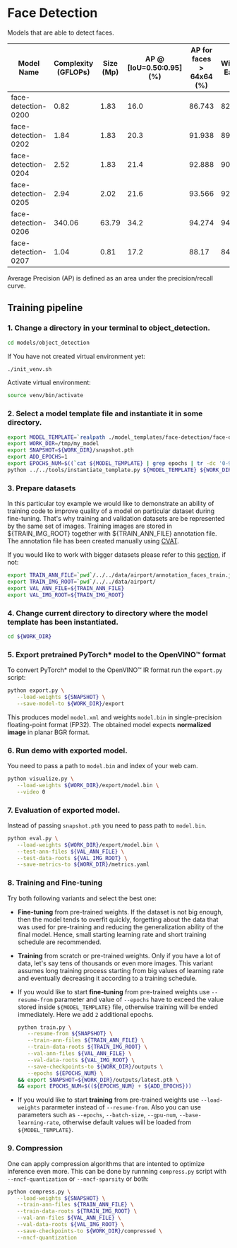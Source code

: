 # Face Detection

Models that are able to detect faces.

| Model Name | Complexity (GFLOPs) | Size (Mp) | AP @ [IoU=0.50:0.95] (%) | AP for faces > 64x64 (%) | WiderFace Easy (%) | WiderFace Medium (%) | WiderFace Hard (%) | Links | GPU_NUM |
| --- | --- | --- | --- | --- | --- | --- | --- | --- | --- |
| face-detection-0200 | 0.82 | 1.83 | 16.0 | 86.743 | 82.917 | 76.198 | 41.443 | [snapshot](https://download.01.org/opencv/openvino_training_extensions/models/object_detection/v2/face-detection-0200.pth), [model template](./face-detection-0200/template.yaml) | 2 |
| face-detection-0202 | 1.84 | 1.83 | 20.3 | 91.938 | 89.382 | 83.919 | 50.189 | [snapshot](https://download.01.org/opencv/openvino_training_extensions/models/object_detection/v2/face-detection-0202.pth), [model template](./face-detection-0202/template.yaml) | 2 |
| face-detection-0204 | 2.52 | 1.83 | 21.4 | 92.888 | 90.453 | 85.448 | 52.091 | [snapshot](https://download.01.org/opencv/openvino_training_extensions/models/object_detection/v2/face-detection-0204.pth), [model template](./face-detection-0204/template.yaml) | 4 |
| face-detection-0205 | 2.94 | 2.02 | 21.6 | 93.566 | 92.032 | 86.717 | 54.055 | [snapshot](https://download.01.org/opencv/openvino_training_extensions/models/object_detection/v2/face-detection-0205.pth), [model template](./face-detection-0205/template.yaml) | 4 |
| face-detection-0206 | 340.06 | 63.79 | 34.2 | 94.274 | 94.281 | 93.207 | 84.439 | [snapshot](https://download.01.org/opencv/openvino_training_extensions/models/object_detection/v2/face-detection-0206.pth), [model template](./face-detection-0206/template.yaml) | 8 |
| face-detection-0207 | 1.04 | 0.81 | 17.2 | 88.17 | 84.406 | 76.748 | 43.452 | [snapshot](https://download.01.org/opencv/openvino_training_extensions/models/object_detection/v2/face-detection-0207.pth), [model template](./face-detection-0207/template.yaml) | 1 |

Average Precision (AP) is defined as an area under the precision/recall curve.

## Training pipeline

### 1. Change a directory in your terminal to object_detection.

```bash
cd models/object_detection
```
If You have not created virtual environment yet:
```bash
./init_venv.sh
```
Activate virtual environment:
```bash
source venv/bin/activate
```

### 2. Select a model template file and instantiate it in some directory.

```bash
export MODEL_TEMPLATE=`realpath ./model_templates/face-detection/face-detection-0200/template.yaml`
export WORK_DIR=/tmp/my_model
export SNAPSHOT=${WORK_DIR}/snapshot.pth
export ADD_EPOCHS=1
export EPOCHS_NUM=$((`cat ${MODEL_TEMPLATE} | grep epochs | tr -dc '0-9'` + ${ADD_EPOCHS}))
python ../../tools/instantiate_template.py ${MODEL_TEMPLATE} ${WORK_DIR}
```

### 3. Prepare datasets

In this particular toy example we would like to demonstrate an ability of training code to improve quality of a model on particular dataset during fine-tuning. That's why training and validation datasets are be represented by the same set of images. Training images are stored in ${TRAIN_IMG_ROOT} together with ${TRAIN_ANN_FILE} annotation file. The annotation file has been created manually using [CVAT](https://github.com/openvinotoolkit/cvat).

If you would like to work with bigger datasets please refer to this [section](datasets.md), if not:

```bash
export TRAIN_ANN_FILE=`pwd`/../../data/airport/annotation_faces_train.json
export TRAIN_IMG_ROOT=`pwd`/../../data/airport/
export VAL_ANN_FILE=${TRAIN_ANN_FILE}
export VAL_IMG_ROOT=${TRAIN_IMG_ROOT}
```

### 4. Change current directory to directory where the model template has been instantiated.

```bash
cd ${WORK_DIR}
```
### 5. Export pretrained PyTorch\* model to the OpenVINO™ format

To convert PyTorch\* model to the OpenVINO™ IR format run the `export.py` script:

```bash
python export.py \
   --load-weights ${SNAPSHOT} \
   --save-model-to ${WORK_DIR}/export
```

This produces model `model.xml` and weights `model.bin` in single-precision floating-point format
(FP32). The obtained model expects **normalized image** in planar BGR format.

### 6. Run demo with exported model.

You need to pass a path to `model.bin` and index of your web cam.

```bash
python visualize.py \
   --load-weights ${WORK_DIR}/export/model.bin \
   --video 0
```

### 7. Evaluation of exported model.

Instead of passing `snapshot.pth` you need to pass path to `model.bin`.

```bash
python eval.py \
   --load-weights ${WORK_DIR}/export/model.bin \
   --test-ann-files ${VAL_ANN_FILE} \
   --test-data-roots ${VAL_IMG_ROOT} \
   --save-metrics-to ${WORK_DIR}/metrics.yaml
```

### 8. Training and Fine-tuning

Try both following variants and select the best one:

   * **Fine-tuning** from pre-trained weights. If the dataset is not big enough, then the model tends to overfit quickly, forgetting about the data that was used for pre-training and reducing the generalization ability of the final model. Hence, small starting learning rate and short training schedule are recommended.
   * **Training** from scratch or pre-trained weights. Only if you have a lot of data, let's say tens of thousands or even more images. This variant assumes long training process starting from big values of learning rate and eventually decreasing it according to a training schedule.


   * If you would like to start **fine-tuning** from pre-trained weights use `--resume-from` parameter and value of `--epochs` have to exceed the value stored inside `${MODEL_TEMPLATE}` file, otherwise training will be ended immediately. Here we add `2` additional epochs.

      ```bash
      python train.py \
         --resume-from ${SNAPSHOT} \
         --train-ann-files ${TRAIN_ANN_FILE} \
         --train-data-roots ${TRAIN_IMG_ROOT} \
         --val-ann-files ${VAL_ANN_FILE} \
         --val-data-roots ${VAL_IMG_ROOT} \
         --save-checkpoints-to ${WORK_DIR}/outputs \
         --epochs ${EPOCHS_NUM} \
      && export SNAPSHOT=${WORK_DIR}/outputs/latest.pth \
      && export EPOCHS_NUM=$((${EPOCHS_NUM} + ${ADD_EPOCHS}))
      ```

   * If you would like to start **training** from pre-trained weights use `--load-weights` pararmeter instead of `--resume-from`. Also you can use parameters such as `--epochs`, `--batch-size`, `--gpu-num`, `--base-learning-rate`, otherwise default values will be loaded from `${MODEL_TEMPLATE}`.

### 9. Compression

One can apply compression algorithms that are intented to optimize inference even more.
This can be done by runnning `compress.py` script with `--nncf-quantization` or `--nncf-sparsity` or both:

```bash
python compress.py \
   --load-weights ${SNAPSHOT} \
   --train-ann-files ${TRAIN_ANN_FILE} \
   --train-data-roots ${TRAIN_IMG_ROOT} \
   --val-ann-files ${VAL_ANN_FILE} \
   --val-data-roots ${VAL_IMG_ROOT} \
   --save-checkpoints-to ${WORK_DIR}/compressed \
   --nncf-quantization
```
